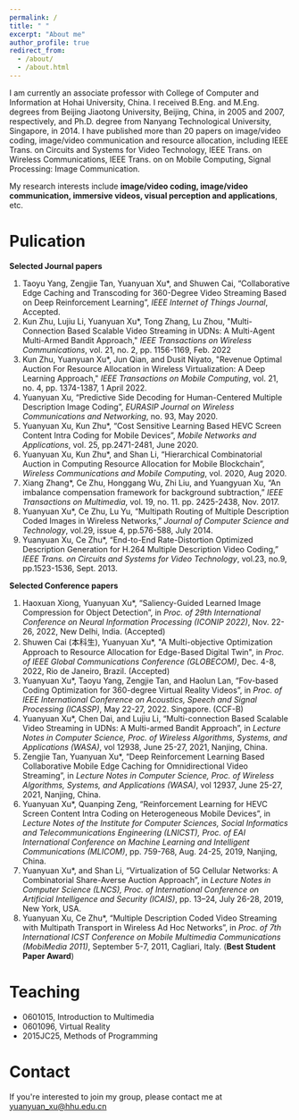 ```yaml
---
permalink: /
title: " "
excerpt: "About me"
author_profile: true
redirect_from: 
  - /about/
  - /about.html
---
```


<!-- 在此处写注释 -->

<!--
<img src='/images/160px-Animhorse.gif' width="256">
-->

I am currently an associate professor with College of Computer and Information at Hohai University, China. I received B.Eng. and M.Eng. degrees from Beijing Jiaotong University, Beijing, China, in 2005 and 2007, respectively, and Ph.D. degree from Nanyang Technological University, Singapore, in 2014. I have published more than 20 papers on image/video coding, image/video communication and resource allocation, including IEEE Trans. on Circuits and Systems for Video Technology, IEEE Trans. on Wireless Communications, IEEE Trans. on on Mobile Computing, Signal Processing: Image Communication. 

My research interests include **image/video coding, image/video communication, immersive videos, visual perception and applications**, etc.

Pulication
======
**Selected Journal papers**
1.	Taoyu Yang, Zengjie Tan, Yuanyuan Xu*, and Shuwen Cai, “Collaborative Edge Caching and Transcoding for 360-Degree Video Streaming Based on Deep Reinforcement Learning”, _IEEE Internet of Things Journal_, Accepted. 
1.	Kun Zhu, Lujiu Li, Yuanyuan Xu*, Tong Zhang, Lu Zhou, "Multi-Connection Based Scalable Video Streaming in UDNs: A Multi-Agent Multi-Armed Bandit Approach," _IEEE Transactions on Wireless Communications_, vol. 21, no. 2, pp. 1156-1169, Feb. 2022
1.	Kun Zhu, Yuanyuan Xu*, Jun Qian, and Dusit Niyato, "Revenue Optimal Auction For Resource Allocation in Wireless Virtualization: A Deep Learning Approach," _IEEE Transactions on Mobile Computing_, vol. 21, no. 4, pp. 1374-1387, 1 April 2022. 
1.	Yuanyuan Xu, “Predictive Side Decoding for Human-Centered Multiple Description Image Coding”, _EURASIP Journal on Wireless Communications and Networking_, no. 93, May 2020.
1.	Yuanyuan Xu, Kun Zhu*, “Cost Sensitive Learning Based HEVC Screen Content Intra Coding for Mobile Devices”, _Mobile Networks and Applications_, vol. 25, pp.2471-2481, June 2020.
1.	Yuanyuan Xu, Kun Zhu*, and Shan Li, “Hierarchical Combinatorial Auction in Computing Resource Allocation for Mobile Blockchain”, _Wireless Communications and Mobile Computing_, vol. 2020, Aug 2020.
1.	Xiang Zhang*, Ce Zhu, Honggang Wu, Zhi Liu, and Yuangyuan Xu, “An imbalance compensation framework for background subtraction,” _IEEE Transactions on Multimedia_, vol. 19, no. 11. pp. 2425-2438, Nov. 2017. 
1.	Yuanyuan Xu*, Ce Zhu, Lu Yu, “Multipath Routing of Multiple Description Coded Images in Wireless Networks,” _Journal of Computer Science and Technology_, vol.29, issue 4, pp.576-588, July 2014.
1.	Yuanyuan Xu, Ce Zhu*, “End-to-End Rate-Distortion Optimized Description Generation for H.264 Multiple Description Video Coding,” _IEEE Trans. on Circuits and Systems for Video Technology_, vol.23, no.9, pp.1523-1536, Sept. 2013.

**Selected Conference papers**
1. Haoxuan Xiong, Yuanyuan Xu*, “Saliency-Guided Learned Image Compression for Object Detection”, in _Proc. of 29th International Conference on Neural Information Processing (ICONIP 2022)_, Nov. 22-26, 2022, New Delhi, India. (Accepted)
1.  Shuwen Cai (本科生), Yuanyuan Xu*, "A Multi-objective Optimization Approach to Resource Allocation for Edge-Based Digital Twin", in _Proc. of IEEE Global Communications Conference (GLOBECOM)_, Dec. 4-8, 2022, Rio de Janeiro, Brazil. (Accepted)
1.	Yuanyuan Xu*, Taoyu Yang, Zengjie Tan, and Haolun Lan, “Fov-based Coding Optimization for 360-degree Virtual Reality Videos”, in _Proc. of IEEE International Conference on Acoustics, Speech and Signal Processing (ICASSP)_, May 22-27, 2022. Singapore. (CCF-B)
2.	Yuanyuan Xu*, Chen Dai, and Lujiu Li, “Multi-connection Based Scalable Video Streaming in UDNs: A Multi-armed Bandit Approach”, in _Lecture Notes in Computer Science, Proc. of  Wireless Algorithms, Systems, and Applications (WASA)_, vol 12938, June 25-27, 2021, Nanjing, China. 
3.	Zengjie Tan, Yuanyuan Xu*, “Deep Reinforcement Learning Based Collaborative Mobile Edge Caching for Omnidirectional Video Streaming”, in _Lecture Notes in Computer Science, Proc. of  Wireless Algorithms, Systems, and Applications (WASA)_, vol 12937, June 25-27, 2021, Nanjing, China. 
4.	Yuanyuan Xu*, Quanping Zeng, “Reinforcement Learning for HEVC Screen Content Intra Coding on Heterogeneous Mobile Devices”, in _Lecture Notes of the Institute for Computer Sciences, Social Informatics and Telecommunications Engineering (LNICST), Proc. of EAI International Conference on Machine Learning and Intelligent Communications (MLICOM)_, pp. 759-768, Aug. 24-25, 2019, Nanjing, China.
5.	Yuanyuan Xu*, and Shan Li, “Virtualization of 5G Cellular Networks: A Combinatorial Share-Averse Auction Approach”, in _Lecture Notes in Computer Science (LNCS), Proc. of International Conference on Artificial Intelligence and Security (ICAIS)_, pp. 13–24, July 26-28, 2019, New York, USA.
6.	Yuanyuan Xu, Ce Zhu*, “Multiple Description Coded Video Streaming with Multipath Transport in Wireless Ad Hoc Networks”, in _Proc. of 7th International ICST Conference on Mobile Multimedia Communications (MobiMedia 2011)_, September 5-7, 2011, Cagliari, Italy. (**Best Student Paper Award**)

Teaching
======
- 0601015, Introduction to Multimedia
- 0601096, Virtual Reality
- 2015JC25, Methods of Programming

Contact
======
If you're interested to join my group, please contact me at yuanyuan_xu@hhu.edu.cn

